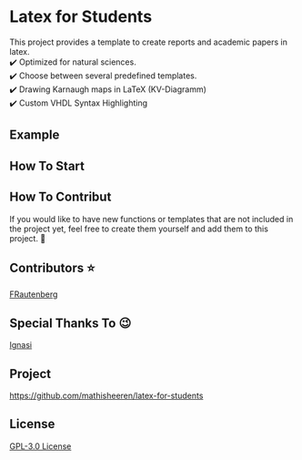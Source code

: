 # Latex for Students
This project provides a template to create reports and academic papers in latex.   
:heavy_check_mark: Optimized for natural sciences.  
:heavy_check_mark: Choose between several predefined templates.  
:heavy_check_mark: Drawing Karnaugh maps in LaTeX (KV-Diagramm)  
:heavy_check_mark: Custom VHDL Syntax Highlighting  

## Example

## How To Start

## How To Contribut
If you would like to have new functions or templates that are not included in the project yet, feel free to create them yourself and add them to this project. :hugs: 

## Contributors :star:
[FRautenberg](https://github.com/FRautenberg)

## Special Thanks To :wink:
[Ignasi](https://tex.stackexchange.com/users/1952/ignasi)

## Project
https://github.com/mathisheeren/latex-for-students

## License
[GPL-3.0 License](LICENSE.txt)
